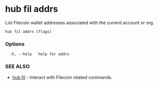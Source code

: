 # hub fil addrs

List Filecoin wallet addresses associated with the current account or org.

```
hub fil addrs [flags]
```

### Options

```
  -h, --help   help for addrs
```

### SEE ALSO

-   [hub fil](hub_fil.md) - Interact with Filecoin related commands.
